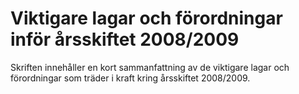 # Viktigare lagar och förordningar inför årsskiftet 2008/2009

Skriften innehåller en kort sammanfattning av de viktigare lagar och förordningar som träder i kraft kring årsskiftet 2008/2009\.
